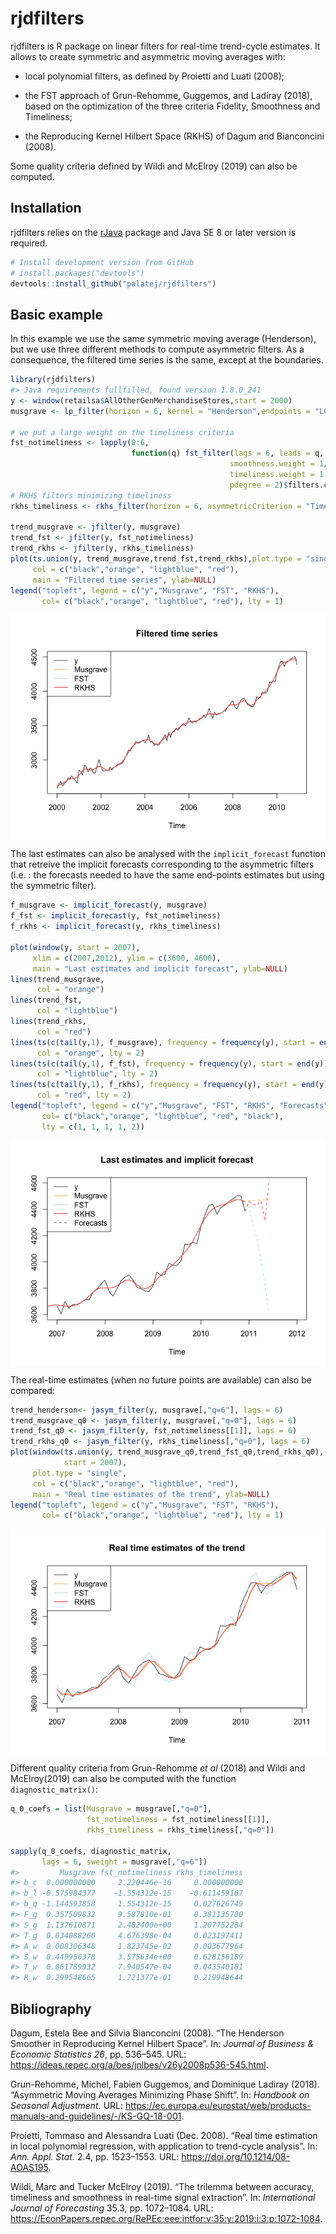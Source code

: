 
<!-- README.md is generated from README.Rmd. Please edit that file -->

# rjdfilters

rjdfilters is R package on linear filters for real-time trend-cycle
estimates. It allows to create symmetric and asymmetric moving averages
with:

-   local polynomial filters, as defined by Proietti and Luati (2008);

-   the FST approach of Grun-Rehomme, Guggemos, and Ladiray (2018),
    based on the optimization of the three criteria Fidelity, Smoothness
    and Timeliness;

-   the Reproducing Kernel Hilbert Space (RKHS) of Dagum and Bianconcini
    (2008).

Some quality criteria defined by Wildi and McElroy (2019) can also be
computed.

## Installation

rjdfilters relies on the
[rJava](https://CRAN.R-project.org/package=rJava) package and Java SE 8
or later version is required.

``` r
# Install development version from GitHub
# install.packages("devtools")
devtools::install_github("palatej/rjdfilters")
```

## Basic example

In this example we use the same symmetric moving average (Henderson),
but we use three different methods to compute asymmetric filters. As a
consequence, the filtered time series is the same, except at the
boundaries.

``` r
library(rjdfilters)
#> Java requirements fullfilled, found version 1.8.0_241
y <- window(retailsa$AllOtherGenMerchandiseStores,start = 2000)
musgrave <- lp_filter(horizon = 6, kernel = "Henderson",endpoints = "LC")$filters.coef

# we put a large weight on the timeliness criteria
fst_notimeliness <- lapply(0:6,
                           function(q) fst_filter(lags = 6, leads = q,
                                                 smoothness.weight = 1/1000,
                                                 timeliness.weight = 1-1/1000,
                                                 pdegree = 2)$filters.coef)
# RKHS filters minimizing timeliness
rkhs_timeliness <- rkhs_filter(horizon = 6, asymmetricCriterion = "Timeliness")$filters.coef

trend_musgrave <- jfilter(y, musgrave)
trend_fst <- jfilter(y, fst_notimeliness)
trend_rkhs <- jfilter(y, rkhs_timeliness)
plot(ts.union(y, trend_musgrave,trend_fst,trend_rkhs),plot.type = "single",
     col = c("black","orange", "lightblue", "red"),
     main = "Filtered time series", ylab=NULL)
legend("topleft", legend = c("y","Musgrave", "FST", "RKHS"),
       col= c("black","orange", "lightblue", "red"), lty = 1)
```

<img src="man/figures/README-plot-global-1.png" style="display: block; margin: auto;" />

The last estimates can also be analysed with the `implicit_forecast`
function that retreive the implicit forecasts corresponding to the
asymmetric filters (i.e. : the forecasts needed to have the same
end-points estimates but using the symmetric filter).

``` r
f_musgrave <- implicit_forecast(y, musgrave)
f_fst <- implicit_forecast(y, fst_notimeliness)
f_rkhs <- implicit_forecast(y, rkhs_timeliness)

plot(window(y, start = 2007),
     xlim = c(2007,2012), ylim = c(3600, 4600),
     main = "Last estimates and implicit forecast", ylab=NULL)
lines(trend_musgrave,
      col = "orange")
lines(trend_fst,
      col = "lightblue")
lines(trend_rkhs,
      col = "red")
lines(ts(c(tail(y,1), f_musgrave), frequency = frequency(y), start = end(y)),
      col = "orange", lty = 2)
lines(ts(c(tail(y,1), f_fst), frequency = frequency(y), start = end(y)),
      col = "lightblue", lty = 2)
lines(ts(c(tail(y,1), f_rkhs), frequency = frequency(y), start = end(y)),
      col = "red", lty = 2)
legend("topleft", legend = c("y","Musgrave", "FST", "RKHS", "Forecasts"),
       col= c("black","orange", "lightblue", "red", "black"),
       lty = c(1, 1, 1, 1, 2))
```

<img src="man/figures/README-plot-forecast-1.png" style="display: block; margin: auto;" />

The real-time estimates (when no future points are available) can also
be compared:

``` r
trend_henderson<- jasym_filter(y, musgrave[,"q=6"], lags = 6)
trend_musgrave_q0 <- jasym_filter(y, musgrave[,"q=0"], lags = 6)
trend_fst_q0 <- jasym_filter(y, fst_notimeliness[[1]], lags = 6)
trend_rkhs_q0 <- jasym_filter(y, rkhs_timeliness[,"q=0"], lags = 6)
plot(window(ts.union(y, trend_musgrave_q0,trend_fst_q0,trend_rkhs_q0),
            start = 2007),
     plot.type = "single",
     col = c("black","orange", "lightblue", "red"),
     main = "Real time estimates of the trend", ylab=NULL)
legend("topleft", legend = c("y","Musgrave", "FST", "RKHS"),
       col= c("black","orange", "lightblue", "red"), lty = 1)
```

<img src="man/figures/README-plot-q0-1.png" style="display: block; margin: auto;" />

Different quality criteria from Grun-Rehomme *et al* (2018) and Wildi
and McElroy(2019) can also be computed with the function
`diagnostic_matrix()`:

``` r
q_0_coefs = list(Musgrave = musgrave[,"q=0"],
                 fst_notimeliness = fst_notimeliness[[1]],
                 rkhs_timeliness = rkhs_timeliness[,"q=0"])

sapply(q_0_coefs, diagnostic_matrix,
       lags = 6, sweight = musgrave[,"q=6"])
#>         Musgrave fst_notimeliness rkhs_timeliness
#> b_c  0.000000000     2.220446e-16     0.000000000
#> b_l -0.575984377    -1.554312e-15    -0.611459167
#> b_q -1.144593858     1.554312e-15     0.027626749
#> F_g  0.357509832     9.587810e-01     0.381135700
#> S_g  1.137610871     2.402400e+00     1.207752284
#> T_g  0.034088260     4.676398e-04     0.023197411
#> A_w  0.008306348     1.823745e-02     0.003677964
#> S_w  0.449956378     3.575634e+00     0.628156109
#> T_w  0.061789932     7.940547e-04     0.043540181
#> R_w  0.299548665     1.721377e-01     0.219948644
```

## Bibliography

Dagum, Estela Bee and Silvia Bianconcini (2008). “The Henderson Smoother
in Reproducing Kernel Hilbert Space”. In: *Journal of Business &
Economic Statistics 26*, pp. 536–545. URL:
<https://ideas.repec.org/a/bes/jnlbes/v26y2008p536-545.html>.

Grun-Rehomme, Michel, Fabien Guggemos, and Dominique Ladiray (2018).
“Asymmetric Moving Averages Minimizing Phase Shift”. In: *Handbook on
Seasonal Adjustment*. URL:
<https://ec.europa.eu/eurostat/web/products-manuals-and-guidelines/-/KS-GQ-18-001>.

Proietti, Tommaso and Alessandra Luati (Dec. 2008). “Real time
estimation in local polynomial regression, with application to
trend-cycle analysis”. In: *Ann. Appl. Stat.* 2.4, pp. 1523–1553. URL:
<https://doi.org/10.1214/08-AOAS195>.

Wildi, Marc and Tucker McElroy (2019). “The trilemma between accuracy,
timeliness and smoothness in real-time signal extraction”. In:
*International Journal of Forecasting* 35.3, pp. 1072–1084. URL:
[https://EconPapers.repec.org/RePEc:eee:intfor:v<wbr>:35:y:2019:i:3:p:1072-1084](https://EconPapers.repec.org/RePEc:eee:intfor:v:35:y:2019:i:3:p:1072-1084).
